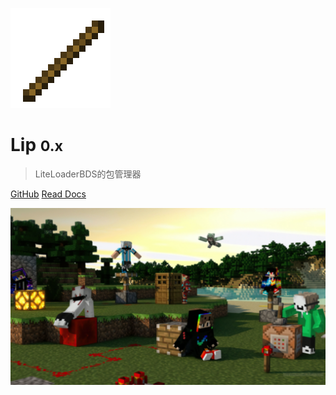![logo](../assets/logo.webp)

# Lip <small>0.x</small>

> LiteLoaderBDS的包管理器

[GitHub](https://github.com/LiteLDev/Lip)
[Read Docs](/README.md)

![](../assets/banner.webp)
